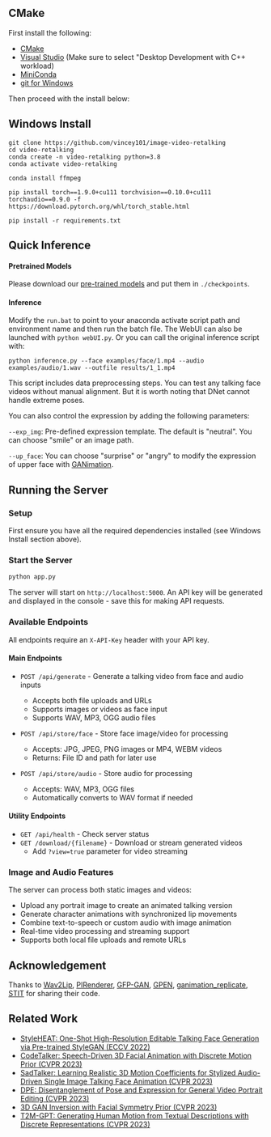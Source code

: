 ## CMake
First install the following:
- [CMake](https://cmake.org/download/)
- [Visual Studio](https://visualstudio.microsoft.com/) (Make sure to select "Desktop Development with C++ workload)
- [MiniConda](https://docs.anaconda.com/miniconda/)
- [git for Windows](https://git-scm.com/downloads/win)

Then proceed with the install below:

## Windows Install
```
git clone https://github.com/vincey101/image-video-retalking
cd video-retalking
conda create -n video-retalking python=3.8
conda activate video-retalking

conda install ffmpeg

pip install torch==1.9.0+cu111 torchvision==0.10.0+cu111 torchaudio==0.9.0 -f https://download.pytorch.org/whl/torch_stable.html

pip install -r requirements.txt
```

## Quick Inference

#### Pretrained Models
Please download our [pre-trained models](https://drive.google.com/drive/folders/18rhjMpxK8LVVxf7PI6XwOidt8Vouv_H0?usp=share_link) and put them in `./checkpoints`.

<!-- We also provide some [example videos and audio](https://drive.google.com/drive/folders/14OwbNGDCAMPPdY-l_xO1axpUjkPxI9Dv?usp=share_link). Please put them in `./examples`. -->

#### Inference

Modify the `run.bat` to point to your anaconda activate script path and environment name and then run the batch file. The WebUI can also  be launched with `python webUI.py`.
Or you can call the original inference script with:

```
python inference.py --face examples/face/1.mp4 --audio examples/audio/1.wav --outfile results/1_1.mp4
```
This script includes data preprocessing steps. You can test any talking face videos without manual alignment. But it is worth noting that DNet cannot handle extreme poses.

You can also control the expression by adding the following parameters:

```--exp_img```: Pre-defined expression template. The default is "neutral". You can choose "smile" or an image path.

```--up_face```: You can choose "surprise" or "angry" to modify the expression of upper face with [GANimation](https://github.com/donydchen/ganimation_replicate).

## Running the Server

### Setup
First ensure you have all the required dependencies installed (see Windows Install section above).

### Start the Server
```bash
python app.py
```
The server will start on `http://localhost:5000`. An API key will be generated and displayed in the console - save this for making API requests.

### Available Endpoints

All endpoints require an `X-API-Key` header with your API key.

#### Main Endpoints
- `POST /api/generate` - Generate a talking video from face and audio inputs
  - Accepts both file uploads and URLs
  - Supports images or videos as face input
  - Supports WAV, MP3, OGG audio files

- `POST /api/store/face` - Store face image/video for processing
  - Accepts: JPG, JPEG, PNG images or MP4, WEBM videos
  - Returns: File ID and path for later use

- `POST /api/store/audio` - Store audio for processing
  - Accepts: WAV, MP3, OGG files
  - Automatically converts to WAV format if needed

#### Utility Endpoints
- `GET /api/health` - Check server status
- `GET /download/{filename}` - Download or stream generated videos
  - Add `?view=true` parameter for video streaming

### Image and Audio Features

The server can process both static images and videos:
- Upload any portrait image to create an animated talking version
- Generate character animations with synchronized lip movements
- Combine text-to-speech or custom audio with image animation
- Real-time video processing and streaming support
- Supports both local file uploads and remote URLs

## Acknowledgement
Thanks to
[Wav2Lip](https://github.com/Rudrabha/Wav2Lip),
[PIRenderer](https://github.com/RenYurui/PIRender), 
[GFP-GAN](https://github.com/TencentARC/GFPGAN), 
[GPEN](https://github.com/yangxy/GPEN),
[ganimation_replicate](https://github.com/donydchen/ganimation_replicate),
[STIT](https://github.com/rotemtzaban/STIT)
for sharing their code.


## Related Work
- [StyleHEAT: One-Shot High-Resolution Editable Talking Face Generation via Pre-trained StyleGAN (ECCV 2022)](https://github.com/FeiiYin/StyleHEAT)
- [CodeTalker: Speech-Driven 3D Facial Animation with Discrete Motion Prior (CVPR 2023)](https://github.com/Doubiiu/CodeTalker)
- [SadTalker: Learning Realistic 3D Motion Coefficients for Stylized Audio-Driven Single Image Talking Face Animation (CVPR 2023)](https://github.com/Winfredy/SadTalker)
- [DPE: Disentanglement of Pose and Expression for General Video Portrait Editing (CVPR 2023)](https://github.com/Carlyx/DPE)
- [3D GAN Inversion with Facial Symmetry Prior (CVPR 2023)](https://github.com/FeiiYin/SPI/)
- [T2M-GPT: Generating Human Motion from Textual Descriptions with Discrete Representations (CVPR 2023)](https://github.com/Mael-zys/T2M-GPT)
